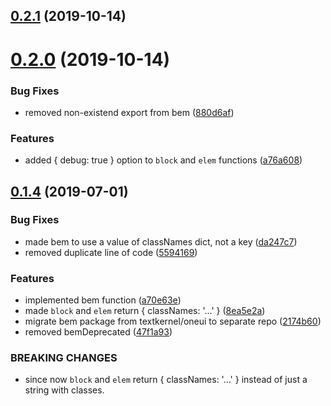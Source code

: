## [0.2.1](https://github.com/textkernel/bem/compare/v0.2.0...v0.2.1) (2019-10-14)



# [0.2.0](https://github.com/textkernel/bem/compare/v0.1.4...v0.2.0) (2019-10-14)


### Bug Fixes

* removed non-existend export from bem ([880d6af](https://github.com/textkernel/bem/commit/880d6afe5363e2793fcfd5056986113e78bc0991))


### Features

* added { debug: true } option to `block` and `elem` functions ([a76a608](https://github.com/textkernel/bem/commit/a76a60856d1a07be51b1f1193966597ce6e4a1bd))



## [0.1.4](https://github.com/textkernel/bem/compare/2174b604fbfc0dff1f27ac12348ffa28bd434978...v0.1.4) (2019-07-01)


### Bug Fixes

* made bem to use a value of classNames dict, not a key ([da247c7](https://github.com/textkernel/bem/commit/da247c7086dd0d9277bee5cc166cd69845d8f60b))
* removed duplicate line of code ([5594169](https://github.com/textkernel/bem/commit/55941694ced4827e27ceff0fff70f02084db951b))


### Features

* implemented bem function ([a70e63e](https://github.com/textkernel/bem/commit/a70e63e050fdfcdeacb5f557441be005fb072545))
* made `block` and `elem` return { classNames: '...' } ([8ea5e2a](https://github.com/textkernel/bem/commit/8ea5e2a16e835d81955fa9b987323a6bc7537a24))
* migrate bem package from textkernel/oneui to separate repo ([2174b60](https://github.com/textkernel/bem/commit/2174b604fbfc0dff1f27ac12348ffa28bd434978))
* removed bemDeprecated ([47f1a93](https://github.com/textkernel/bem/commit/47f1a935db09f8e166e71e1eabce9e1b2edefb84))


### BREAKING CHANGES

* since now `block` and `elem` return { classNames: '...' }
instead of just a string with classes.



